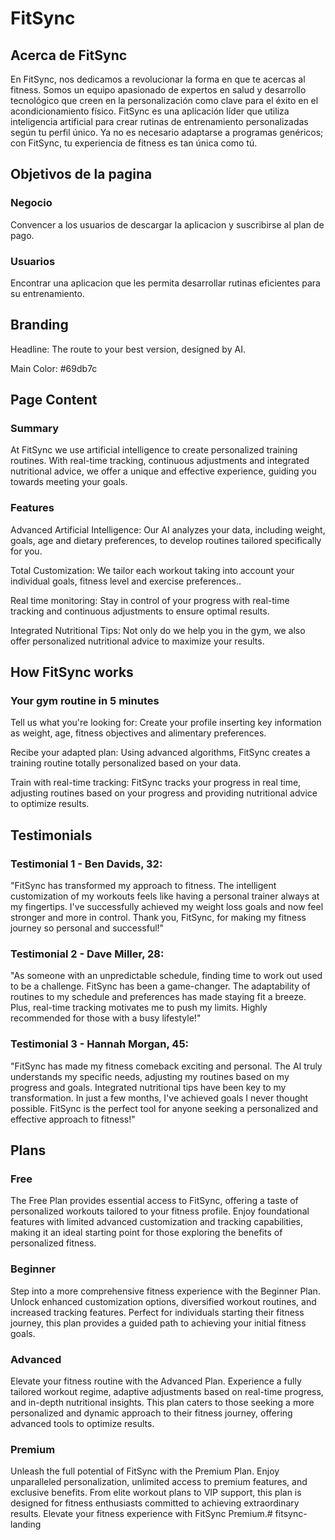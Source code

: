 # FitSync

## Acerca de FitSync

En FitSync, nos dedicamos a revolucionar la forma en que te acercas al fitness. Somos un equipo apasionado de expertos en salud y desarrollo tecnológico que creen en la personalización como clave para el éxito en el acondicionamiento físico. FitSync es una aplicación líder que utiliza inteligencia artificial para crear rutinas de entrenamiento personalizadas según tu perfil único. Ya no es necesario adaptarse a programas genéricos; con FitSync, tu experiencia de fitness es tan única como tú.

## Objetivos de la pagina

### Negocio

Convencer a los usuarios de descargar la aplicacion y suscribirse al plan de pago.

### Usuarios

Encontrar una aplicacion que les permita desarrollar rutinas eficientes para su entrenamiento.

## Branding

Headline: The route to your best version, designed by AI.

Main Color: #69db7c

## Page Content

### Summary

At FitSync we use artificial intelligence to create personalized
training routines. With real-time tracking, continuous adjustments
and integrated nutritional advice, we offer a unique and effective
experience, guiding you towards meeting your goals.

### Features

Advanced Artificial Intelligence:
Our AI analyzes your data, including weight, goals, age and dietary preferences, to develop routines tailored specifically for you.

Total Customization:
We tailor each workout taking into account your individual goals, fitness level and exercise preferences..

Real time monitoring:
Stay in control of your progress with real-time tracking and continuous adjustments to ensure optimal results.

Integrated Nutritional Tips:
Not only do we help you in the gym, we also offer personalized nutritional advice to maximize your results.

## How FitSync works

### Your gym routine in 5 minutes

Tell us what you're looking for: Create your profile inserting key information as weight, age, fitness objectives and alimentary preferences.

Recibe your adapted plan: Using advanced algorithms, FitSync creates a training routine
totally personalized based on your data.

Train with real-time tracking: FitSync tracks your progress in real time, adjusting routines
based on your progress and providing nutritional advice to
optimize results.

## Testimonials

### Testimonial 1 - Ben Davids, 32:
"FitSync has transformed my approach to fitness. The intelligent customization of my workouts feels like having a personal trainer always at my fingertips. I've successfully achieved my weight loss goals and now feel stronger and more in control. Thank you, FitSync, for making my fitness journey so personal and successful!"

### Testimonial 2 - Dave Miller, 28:
"As someone with an unpredictable schedule, finding time to work out used to be a challenge. FitSync has been a game-changer. The adaptability of routines to my schedule and preferences has made staying fit a breeze. Plus, real-time tracking motivates me to push my limits. Highly recommended for those with a busy lifestyle!"

### Testimonial 3 - Hannah Morgan, 45:
"FitSync has made my fitness comeback exciting and personal. The AI truly understands my specific needs, adjusting my routines based on my progress and goals. Integrated nutritional tips have been key to my transformation. In just a few months, I've achieved goals I never thought possible. FitSync is the perfect tool for anyone seeking a personalized and effective approach to fitness!"


## Plans

### Free
The Free Plan provides essential access to FitSync, offering a taste of personalized workouts tailored to your fitness profile. Enjoy foundational features with limited advanced customization and tracking capabilities, making it an ideal starting point for those exploring the benefits of personalized fitness.

### Beginner
Step into a more comprehensive fitness experience with the Beginner Plan. Unlock enhanced customization options, diversified workout routines, and increased tracking features. Perfect for individuals starting their fitness journey, this plan provides a guided path to achieving your initial fitness goals.

### Advanced
Elevate your fitness routine with the Advanced Plan. Experience a fully tailored workout regime, adaptive adjustments based on real-time progress, and in-depth nutritional insights. This plan caters to those seeking a more personalized and dynamic approach to their fitness journey, offering advanced tools to optimize results.

### Premium
Unleash the full potential of FitSync with the Premium Plan. Enjoy unparalleled personalization, unlimited access to premium features, and exclusive benefits. From elite workout plans to VIP support, this plan is designed for fitness enthusiasts committed to achieving extraordinary results. Elevate your fitness experience with FitSync Premium.# fitsync-landing
